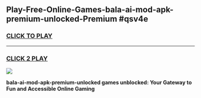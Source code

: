 
## Play-Free-Online-Games-bala-ai-mod-apk-premium-unlocked-Premium #qsv4e
<h3>
<a href="https://premium.freeplayer.one?title=bala-ai-mod-apk-premium-unlocked&ref=8M">CLICK TO PLAY</a></h3>
<hr>

<h3>
<a href="https://premium.freeplayer.one?title=bala-ai-mod-apk-premium-unlocked&ref=8M">CLICK 2 PLAY</a>
  
</h3>

<a href="https://premium.freeplayer.one?title=bala-ai-mod-apk-premium-unlocked&ref=8M"><img src="https://clearcache.store/games.png"></a>


**bala-ai-mod-apk-premium-unlocked games unblocked: Your Gateway to Fun and Accessible Online Gaming**
